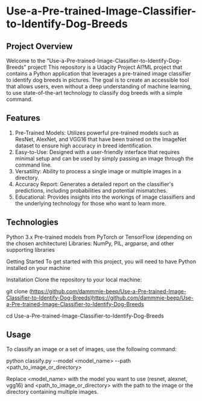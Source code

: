 # Use-a-Pre-trained-Image-Classifier-to-Identify-Dog-Breeds
 ## Project Overview
Welcome to the "Use-a-Pre-trained-Image-Classifier-to-Identify-Dog-Breeds" project! This repository is a Udacity Project AI?ML project that  contains a Python application that leverages a pre-trained image classifier to identify dog breeds in pictures. The goal is to create an accessible tool that allows users, even without a deep understanding of machine learning, to use state-of-the-art technology to classify dog breeds with a simple command.

## Features
1. Pre-Trained Models: Utilizes powerful pre-trained models such as ResNet, AlexNet, and VGG16 that have been trained on the ImageNet dataset to ensure high accuracy in breed identification.
2. Easy-to-Use: Designed with a user-friendly interface that requires minimal setup and can be used by simply passing an image through the command line.
3. Versatility: Ability to process a single image or multiple images in a directory.
4. Accuracy Report: Generates a detailed report on the classifier's predictions, including probabilities and potential mismatches.
5. Educational: Provides insights into the workings of image classifiers and the underlying technology for those who want to learn more.

## Technologies
Python 3.x
Pre-trained models from PyTorch or TensorFlow (depending on the chosen architecture)
Libraries: NumPy, PIL, argparse, and other supporting libraries

Getting Started
To get started with this project, you will need to have Python installed on your machine

Installation
Clone the repository to your local machine:

git clone (https://github.com/dammmie-beep/Use-a-Pre-trained-Image-Classifier-to-Identify-Dog-Breeds)https://github.com/dammmie-beep/Use-a-Pre-trained-Image-Classifier-to-Identify-Dog-Breeds

cd Use-a-Pre-trained-Image-Classifier-to-Identify-Dog-Breeds

## Usage
To classify an image or a set of images, use the following command:

python classify.py --model <model_name> --path <path_to_image_or_directory>

Replace <model_name> with the model you want to use (resnet, alexnet, vgg16) and <path_to_image_or_directory> with the path to the image or the directory containing multiple images.
